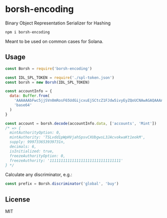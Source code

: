 # borsh-encoding

Binary Object Representation Serializer for Hashing

```
npm i borsh-encoding
```

Meant to be used on common cases for Solana.

## Usage

```js
const Borsh = require('borsh-encoding')

const IDL_SPL_TOKEN = require('./spl-token.json')
const borsh = new Borsh(IDL_SPL_TOKEN)

const accountInfo = {
  data: Buffer.from(
    'AAAAAAbFwc5jjSVn0mRosF65UdGijcxuEjSCtcZ1FJdw5ivyEyZQoUCNAwAGAQAAAAAAAAAAAAAAAAAAAAAAAAAAAAAAAAAAAAAAAAAAAAAAAA==',
    'base64'
  )
}

const account = borsh.decode(accountInfo.data, ['accounts', 'Mint'])
/* => {
  mintAuthorityOption: 0,
  mintAuthority: 'TSLvdd1pWpHVjahSpsvCXUbgwsL3JAcvokwaKt1eokM',
  supply: 999733653939731n,
  decimals: 6,
  isInitialized: true,
  freezeAuthorityOption: 0,
  freezeAuthority: '11111111111111111111111111111111'
} */
```

Calculate any discriminator, e.g.:

```js
const prefix = Borsh.discriminator('global', 'buy')
```

## License

MIT
